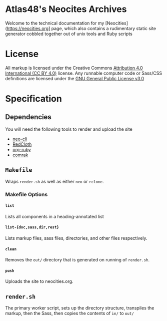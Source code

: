 # Atlas48's Neocites Archives
Welcome to the technical documentation for my [Neocities](https://neocities.org] page, which also contains a rudimentary static site generator cobbled together out of unix tools
and Ruby scripts

# License
All markup is licensed under the Creative Commons [Attribution 4.0 International (CC BY 4.0)](https://creativecommons.org/licenses/by/4.0/) license.
Any runnable computer code or Sass/CSS definitions are licensed under the [GNU General Public License v3.0](https://www.gnu.org/licenses/gpl-3.0.html)
# Specification
## Dependencies
You will need the following tools to render and upload the site
- [neo-cli](https://neo-cli.neocities.org/)
- [RedCloth](http://redcloth.org/)
- [org-ruby](http://github.com/bdewey/org-ruby)
- [comrak](https://github.com/kivikakk/comrak)
## `Makefile`
Wraps `render.sh` as well as either `neo` or `rclone`.
### Makefile Options
#### `list`
Lists all components in a heading-annotated list
#### `list-{doc,sass,dir,rest}`
Lists markup files, sass files, directories, and other files respectively.
#### `clean`
Removes the `out/` directory that is generated on running of `render.sh`.
#### `push`
Uploads the site to neocities.org.
## `render.sh`
The primary worker script, sets up the directory structure, transpiles the markup, then the Sass, then copies the contents of `in/` to `out/`
